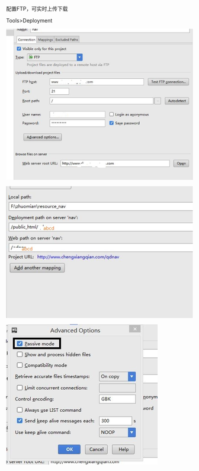 配置FTP，可实时上传下载

Tools>Deployment

![](../image/ftp1.jpg)

![](../image/ftp2.jpg)

![](../image/ftp3.jpg)
